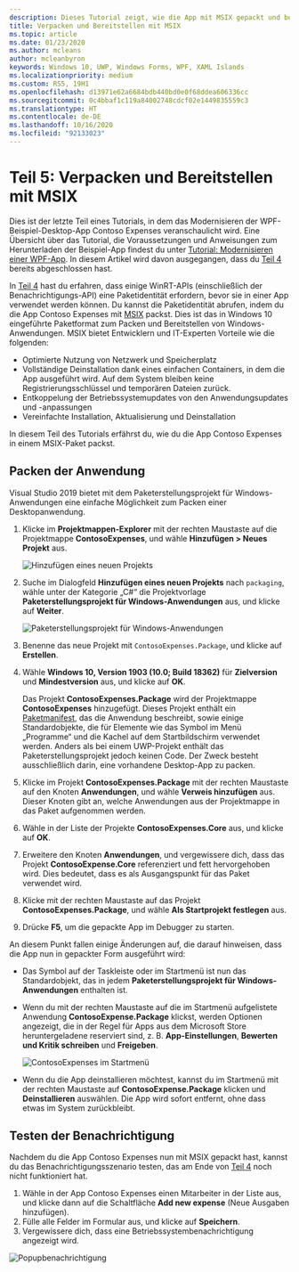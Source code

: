 ```yaml
---
description: Dieses Tutorial zeigt, wie die App mit MSIX gepackt und bereitgestellt wird.
title: Verpacken und Bereitstellen mit MSIX
ms.topic: article
ms.date: 01/23/2020
ms.author: mcleans
author: mcleanbyron
keywords: Windows 10, UWP, Windows Forms, WPF, XAML Islands
ms.localizationpriority: medium
ms.custom: RS5, 19H1
ms.openlocfilehash: d13971e62a6684bdb440bd0e0f68ddea606336cc
ms.sourcegitcommit: 0c4bbaf1c119a84002748cdcf02e1449835559c3
ms.translationtype: HT
ms.contentlocale: de-DE
ms.lasthandoff: 10/16/2020
ms.locfileid: "92133023"
---
```

# <a name="part-5-package-and-deploy-with-msix"></a>Teil 5: Verpacken und Bereitstellen mit MSIX

Dies ist der letzte Teil eines Tutorials, in dem das Modernisieren der WPF-Beispiel-Desktop-App Contoso Expenses veranschaulicht wird. Eine Übersicht über das Tutorial, die Voraussetzungen und Anweisungen zum Herunterladen der Beispiel-App findest du unter [Tutorial: Modernisieren einer WPF-App](modernize-wpf-tutorial.md). In diesem Artikel wird davon ausgegangen, dass du [Teil 4](modernize-wpf-tutorial-4.md) bereits abgeschlossen hast.

In [Teil 4](modernize-wpf-tutorial-4.md) hast du erfahren, dass einige WinRT-APIs (einschließlich der Benachrichtigungs-API) eine Paketidentität erfordern, bevor sie in einer App verwendet werden können. Du kannst die Paketidentität abrufen, indem du die App Contoso Expenses mit [MSIX](/windows/msix) packst. Dies ist das in Windows 10 eingeführte Paketformat zum Packen und Bereitstellen von Windows-Anwendungen. MSIX bietet Entwicklern und IT-Experten Vorteile wie die folgenden:

- Optimierte Nutzung von Netzwerk und Speicherplatz
- Vollständige Deinstallation dank eines einfachen Containers, in dem die App ausgeführt wird. Auf dem System bleiben keine Registrierungsschlüssel und temporären Dateien zurück.
- Entkoppelung der Betriebssystemupdates von den Anwendungsupdates und -anpassungen
- Vereinfachte Installation, Aktualisierung und Deinstallation

In diesem Teil des Tutorials erfährst du, wie du die App Contoso Expenses in einem MSIX-Paket packst.

## <a name="package-the-application"></a>Packen der Anwendung

Visual Studio 2019 bietet mit dem Paketerstellungsprojekt für Windows-Anwendungen eine einfache Möglichkeit zum Packen einer Desktopanwendung. 

1. Klicke im **Projektmappen-Explorer** mit der rechten Maustaste auf die Projektmappe **ContosoExpenses**, und wähle **Hinzufügen > Neues Projekt** aus.

    ![Hinzufügen eines neuen Projekts](images/wpf-modernize-tutorial/AddNewProject.png)

3. Suche im Dialogfeld **Hinzufügen eines neuen Projekts** nach `packaging`, wähle unter der Kategorie „C#“ die Projektvorlage **Paketerstellungsprojekt für Windows-Anwendungen** aus, und klicke auf **Weiter**.

    ![Paketerstellungsprojekt für Windows-Anwendungen](images/wpf-modernize-tutorial/WAP.png)

4. Benenne das neue Projekt mit `ContosoExpenses.Package`, und klicke auf **Erstellen**.

5. Wähle **Windows 10, Version 1903 (10.0; Build 18362)** für **Zielversion** und **Mindestversion** aus, und klicke auf **OK**.

    Das Projekt **ContosoExpenses.Package** wird der Projektmappe **ContosoExpenses** hinzugefügt. Dieses Projekt enthält ein [Paketmanifest](/uwp/schemas/appxpackage/uapmanifestschema/schema-root), das die Anwendung beschreibt, sowie einige Standardobjekte, die für Elemente wie das Symbol im Menü „Programme“ und die Kachel auf dem Startbildschirm verwendet werden. Anders als bei einem UWP-Projekt enthält das Paketerstellungsprojekt jedoch keinen Code. Der Zweck besteht ausschließlich darin, eine vorhandene Desktop-App zu packen.

6. Klicke im Projekt **ContosoExpenses.Package** mit der rechten Maustaste auf den Knoten **Anwendungen**, und wähle **Verweis hinzufügen** aus. Dieser Knoten gibt an, welche Anwendungen aus der Projektmappe in das Paket aufgenommen werden.

6. Wähle in der Liste der Projekte **ContosoExpenses.Core** aus, und klicke auf **OK**.

7. Erweitere den Knoten **Anwendungen**, und vergewissere dich, dass das Projekt **ContosoExpense.Core** referenziert und fett hervorgehoben wird. Dies bedeutet, dass es als Ausgangspunkt für das Paket verwendet wird.

8. Klicke mit der rechten Maustaste auf das Projekt **ContosoExpenses.Package**, und wähle **Als Startprojekt festlegen** aus.

9. Drücke **F5**, um die gepackte App im Debugger zu starten.

An diesem Punkt fallen einige Änderungen auf, die darauf hinweisen, dass die App nun in gepackter Form ausgeführt wird:

- Das Symbol auf der Taskleiste oder im Startmenü ist nun das Standardobjekt, das in jedem **Paketerstellungsprojekt für Windows-Anwendungen** enthalten ist.
- Wenn du mit der rechten Maustaste auf die im Startmenü aufgelistete Anwendung **ContosoExpense.Package** klickst, werden Optionen angezeigt, die in der Regel für Apps aus dem Microsoft Store heruntergeladene reserviert sind, z. B. **App-Einstellungen**, **Bewerten und Kritik schreiben** und **Freigeben**.

    ![ContosoExpenses im Startmenü](images/wpf-modernize-tutorial/StartMenu.png)

- Wenn du die App deinstallieren möchtest, kannst du im Startmenü mit der rechten Maustaste auf **ContosoExpense.Package** klicken und **Deinstallieren** auswählen. Die App wird sofort entfernt, ohne dass etwas im System zurückbleibt.

## <a name="test-the-notification"></a>Testen der Benachrichtigung

Nachdem du die App Contoso Expenses nun mit MSIX gepackt hast, kannst du das Benachrichtigungsszenario testen, das am Ende von [Teil 4](modernize-wpf-tutorial-4.md) noch nicht funktioniert hat.

1. Wähle in der App Contoso Expenses einen Mitarbeiter in der Liste aus, und klicke dann auf die Schaltfläche **Add new expense** (Neue Ausgaben hinzufügen).
2. Fülle alle Felder im Formular aus, und klicke auf **Speichern**.
3. Vergewissere dich, dass eine Betriebssystembenachrichtigung angezeigt wird.

![Popupbenachrichtigung](images/wpf-modernize-tutorial/ToastNotification.png)